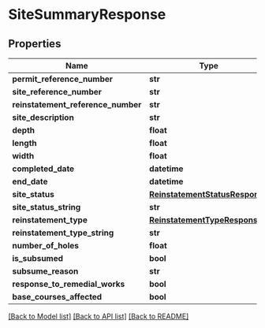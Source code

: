# SiteSummaryResponse

## Properties
Name | Type | Description | Notes
------------ | ------------- | ------------- | -------------
**permit_reference_number** | **str** |  | [optional] 
**site_reference_number** | **str** |  | 
**reinstatement_reference_number** | **str** |  | 
**site_description** | **str** |  | 
**depth** | **float** |  | [optional] 
**length** | **float** |  | [optional] 
**width** | **float** |  | [optional] 
**completed_date** | **datetime** |  | [optional] 
**end_date** | **datetime** |  | [optional] 
**site_status** | [**ReinstatementStatusResponse**](ReinstatementStatusResponse.md) |  | 
**site_status_string** | **str** |  | 
**reinstatement_type** | [**ReinstatementTypeResponse**](ReinstatementTypeResponse.md) |  | 
**reinstatement_type_string** | **str** |  | 
**number_of_holes** | **float** |  | [optional] 
**is_subsumed** | **bool** |  | 
**subsume_reason** | **str** |  | [optional] 
**response_to_remedial_works** | **bool** |  | [optional] 
**base_courses_affected** | **bool** |  | [optional] 

[[Back to Model list]](../README.md#documentation-for-models) [[Back to API list]](../README.md#documentation-for-api-endpoints) [[Back to README]](../README.md)

